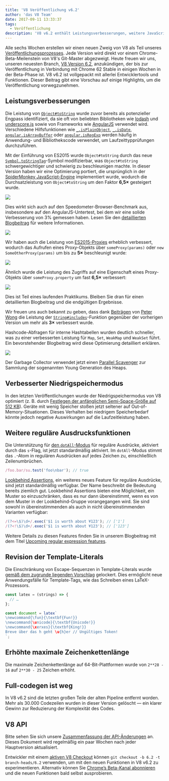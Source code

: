 ```yaml
---
title: 'V8 Veröffentlichung v6.2'
author: 'das V8 Team'
date: 2017-09-11 13:33:37
tags:
  - Veröffentlichung
description: 'V8 v6.2 enthält Leistungsverbesserungen, weitere JavaScript-Sprachfunktionen, eine erhöhte maximale Zeichenfolgenlänge und mehr.'
---
```

Alle sechs Wochen erstellen wir einen neuen Zweig von V8 als Teil unseres [Veröffentlichungsprozesses](/docs/release-process). Jede Version wird direkt vor einem Chrome-Beta-Meilenstein von V8's Git-Master abgezweigt. Heute freuen wir uns, unseren neuesten Branch, [V8 Version 6.2](https://chromium.googlesource.com/v8/v8.git/+log/branch-heads/6.2), anzukündigen, der bis zur Veröffentlichung in Verbindung mit Chrome 62 Stable in einigen Wochen in der Beta-Phase ist. V8 v6.2 ist vollgepackt mit allerlei Entwicklertools und Funktionen. Dieser Beitrag gibt eine Vorschau auf einige Highlights, um die Veröffentlichung vorwegzunehmen.

<!--truncate-->
## Leistungsverbesserungen

Die Leistung von [`Object#toString`](https://developer.mozilla.org/en-US/docs/Web/JavaScript/Reference/Global_Objects/Object/toString) wurde zuvor bereits als potenzieller Engpass identifiziert, da sie oft von beliebten Bibliotheken wie [lodash](https://lodash.com/) und [underscore.js](http://underscorejs.org/) sowie von Frameworks wie [AngularJS](https://angularjs.org/) verwendet wird. Verschiedene Hilfsfunktionen wie [`_.isPlainObject`](https://github.com/lodash/lodash/blob/6cb3460fcefe66cb96e55b82c6febd2153c992cc/isPlainObject.js#L13-L50), [`_.isDate`](https://github.com/lodash/lodash/blob/6cb3460fcefe66cb96e55b82c6febd2153c992cc/isDate.js#L8-L25), [`angular.isArrayBuffer`](https://github.com/angular/angular.js/blob/464dde8bd12d9be8503678ac5752945661e006a5/src/Angular.js#L739-L741) oder [`angular.isRegExp`](https://github.com/angular/angular.js/blob/464dde8bd12d9be8503678ac5752945661e006a5/src/Angular.js#L680-L689) werden häufig in Anwendung- und Bibliothekscode verwendet, um Laufzeittypprüfungen durchzuführen.

Mit der Einführung von ES2015 wurde `Object#toString` durch das neue [`Symbol.toStringTag`](https://developer.mozilla.org/en-US/docs/Web/JavaScript/Reference/Global_Objects/Symbol/toStringTag)-Symbol modifizierbar, was `Object#toString` schwergewichtiger und schwierig zu beschleunigen machte. In dieser Version haben wir eine Optimierung portiert, die ursprünglich in der [SpiderMonkey JavaScript-Engine](https://bugzilla.mozilla.org/show_bug.cgi?id=1369042#c0) implementiert wurde, wodurch die Durchsatzleistung von `Object#toString` um den Faktor **6,5×** gesteigert wurde.

![](/_img/v8-release-62/perf.svg)

Dies wirkt sich auch auf den Speedometer-Browser-Benchmark aus, insbesondere auf den AngularJS-Untertest, bei dem wir eine solide Verbesserung von 3% gemessen haben. Lesen Sie den [detaillierten Blogbeitrag](https://ponyfoo.com/articles/investigating-performance-object-prototype-to-string-es2015) für weitere Informationen.

![](/_img/v8-release-62/speedometer.svg)

Wir haben auch die Leistung von [ES2015-Proxies](https://developer.mozilla.org/en-US/docs/Web/JavaScript/Reference/Global_Objects/Proxy) erheblich verbessert, wodurch das Aufrufen eines Proxy-Objekts über `someProxy(params)` oder `new SomeOtherProxy(params)` um bis zu **5×** beschleunigt wurde:

![](/_img/v8-release-62/proxy-call-construct.svg)

Ähnlich wurde die Leistung des Zugriffs auf eine Eigenschaft eines Proxy-Objekts über `someProxy.property` um fast **6,5×** verbessert:

![](/_img/v8-release-62/proxy-property.svg)

Dies ist Teil eines laufenden Praktikums. Bleiben Sie dran für einen detaillierten Blogbeitrag und die endgültigen Ergebnisse.

Wir freuen uns auch bekannt zu geben, dass dank [Beiträgen](https://chromium-review.googlesource.com/c/v8/v8/+/620150) von [Peter Wong](https://twitter.com/peterwmwong) die Leistung der [`String#includes`](https://developer.mozilla.org/en-US/docs/Web/JavaScript/Reference/Global_Objects/String/includes)-Funktion gegenüber der vorherigen Version um mehr als **3×** verbessert wurde.

Hashcode-Abfragen für interne Hashtabellen wurden deutlich schneller, was zu einer verbesserten Leistung für `Map`, `Set`, `WeakMap` und `WeakSet` führt. Ein bevorstehender Blogbeitrag wird diese Optimierung detailliert erklären.

![](/_img/v8-release-62/hashcode-lookups.png)

Der Garbage Collector verwendet jetzt einen [Parallel Scavenger](https://bugs.chromium.org/p/chromium/issues/detail?id=738865) zur Sammlung der sogenannten Young Generation des Heaps.

## Verbesserter Niedrigspeichermodus

In den letzten Veröffentlichungen wurde der Niedrigspeichermodus von V8 optimiert (z. B. durch [Festlegen der anfänglichen Semi-Space-Größe auf 512 KB](https://chromium-review.googlesource.com/c/v8/v8/+/594387)). Geräte mit wenig Speicher stoßen jetzt seltener auf Out-of-Memory-Situationen. Dieses Verhalten bei niedrigem Speicherbedarf könnte jedoch negative Auswirkungen auf die Laufzeitleistung haben.

## Weitere reguläre Ausdrucksfunktionen

Die Unterstützung für [den `dotAll`-Modus](https://github.com/tc39/proposal-regexp-dotall-flag) für reguläre Ausdrücke, aktiviert durch das `s`-Flag, ist jetzt standardmäßig aktiviert. Im `dotAll`-Modus stimmt das `.`-Atom in regulären Ausdrücken auf jedes Zeichen zu, einschließlich Zeilenumbrüchen.

```js
/foo.bar/su.test('foo\nbar'); // true
```

[Lookbehind Assertions](https://github.com/tc39/proposal-regexp-lookbehind), ein weiteres neues Feature für reguläre Ausdrücke, sind jetzt standardmäßig verfügbar. Der Name beschreibt die Bedeutung bereits ziemlich gut. Lookbehind Assertions bieten eine Möglichkeit, ein Muster so einzuschränken, dass es nur dann übereinstimmt, wenn es von dem Muster in der Lookbehind-Gruppe vorangegangen wird. Sie sind sowohl in übereinstimmenden als auch in nicht übereinstimmenden Varianten verfügbar:

```js
/(?<=\$)\d+/.exec('$1 is worth about ¥123'); // ['1']
/(?<!\$)\d+/.exec('$1 is worth about ¥123'); // ['123']
```

Weitere Details zu diesen Features finden Sie in unserem Blogbeitrag mit dem Titel [Upcoming regular expression features](https://developers.google.com/web/updates/2017/07/upcoming-regexp-features).

## Revision der Template-Literals

Die Einschränkung von Escape-Sequenzen in Template-Literals wurde [gemäß dem zugrunde liegenden Vorschlag](https://tc39.es/proposal-template-literal-revision/) gelockert. Dies ermöglicht neue Anwendungsfälle für Template-Tags, wie das Schreiben eines LaTeX-Prozessors.

```js
const latex = (strings) => {
  // …
};

const document = latex`
\newcommand{\fun}{\textbf{Fun!}}
\newcommand{\unicode}{\textbf{Unicode!}}
\newcommand{\xerxes}{\textbf{King!}}
Breve über das h geht \u{h}er // Ungültiges Token!
`;
```

## Erhöhte maximale Zeichenkettenlänge

Die maximale Zeichenkettenlänge auf 64-Bit-Plattformen wurde von `2**28 - 16` auf `2**30 - 25` Zeichen erhöht.

## Full-codegen ist weg

In V8 v6.2 sind die letzten großen Teile der alten Pipeline entfernt worden. Mehr als 30.000 Codezeilen wurden in dieser Version gelöscht — ein klarer Gewinn zur Reduzierung der Komplexität des Codes.

## V8 API

Bitte sehen Sie sich unsere [Zusammenfassung der API-Änderungen](https://docs.google.com/document/d/1g8JFi8T_oAE_7uAri7Njtig7fKaPDfotU6huOa1alds/edit) an. Dieses Dokument wird regelmäßig ein paar Wochen nach jeder Hauptversion aktualisiert.

Entwickler mit einem [aktiven V8 Checkout](/docs/source-code#using-git) können `git checkout -b 6.2 -t branch-heads/6.2` verwenden, um mit den neuen Funktionen in V8 v6.2 zu experimentieren. Alternativ können Sie [Chrome’s Beta-Kanal abonnieren](https://www.google.com/chrome/browser/beta.html) und die neuen Funktionen bald selbst ausprobieren.
